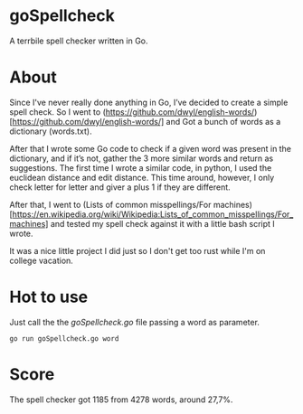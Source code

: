 # goSpellcheck

A terrbile spell checker written in Go.

# About

Since I've never really done anything in Go, I’ve decided to create a simple spell check. So I went to (https://github.com/dwyl/english-words/)[https://github.com/dwyl/english-words/] and Got a bunch of words as a dictionary (words.txt).

After that I wrote some Go code to check if a given word was present in the dictionary, and if it’s not, gather the 3 more similar words and return as suggestions. The first time I wrote a similar code, in python, I used the euclidean distance and edit distance. This time around, however, I only check letter for letter and giver a plus 1 if they are different.

After that, I went to (Lists of common misspellings/For machines)[https://en.wikipedia.org/wiki/Wikipedia:Lists_of_common_misspellings/For_machines] and tested my spell check against it with a little bash script I wrote.

It was a nice little project I did just so I don't get too rust while I'm on college vacation.

# Hot to use

Just call the the *goSpellcheck.go* file passing a word as parameter.

```
go run goSpellcheck.go word
```

# Score

The spell checker got 1185 from 4278 words, around 27,7%.
